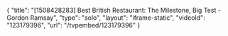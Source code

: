 {
    "title": "[1508428283] Best British Restaurant: The Milestone, Big Test - Gordon Ramsay",
    "type": "solo",
    "layout": "iframe-static",
    "videoId": "123179396",
    "url": "\/tvpembed\/123179396"
}